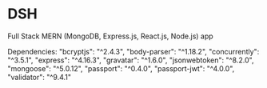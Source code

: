 # DSH
Full Stack MERN (MongoDB, Express.js, React.js, Node.js) app

Dependencies:
"bcryptjs": "^2.4.3",
    "body-parser": "^1.18.2",
    "concurrently": "^3.5.1",
    "express": "^4.16.3",
    "gravatar": "^1.6.0",
    "jsonwebtoken": "^8.2.0",
    "mongoose": "^5.0.12",
    "passport": "^0.4.0",
    "passport-jwt": "^4.0.0",
    "validator": "^9.4.1"
